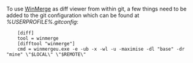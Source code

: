 <!--
Title:"Using WinMerge as Git difftool",
Date:"2014-09-04T20:41+0200",
Tags:"Git,WinMerge",
PreviewLength:"126"
-->
To use [WinMerge](http://winmerge.org) as diff viewer from within git, a few things need to be added to the git configuration which can be found at *%USERPROFILE%\.gitconfig*:

		[diff]
		tool = winmerge
		[difftool "winmerge"]
		cmd = winmergeu.exe -e -ub -x -wl -u -maximise -dl "base" -dr "mine" \"$LOCAL\" \"$REMOTE\"
